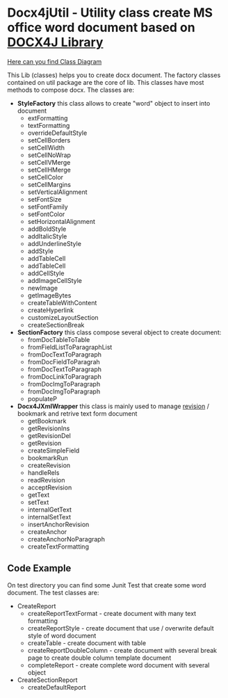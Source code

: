 # Docx4jUtil - Utility class create MS office word document based on [DOCX4J Library](https://www.docx4java.org/trac/docx4j)
[Here can you find Class Diagram](ClassDiagram.png)

This Lib (classes) helps you to create docx document. 
The factory classes contained on util package are the core of lib. This classes have most methods to compose docx. 
The classes are:

-  **StyleFactory** this class allows to create "word" object to insert into document 
   - extFormatting
   - textFormatting
   - overrideDefaultStyle
   - setCellBorders
   - setCellWidth
   - setCellNoWrap
   - setCellVMerge
   - setCellHMerge
   - setCellColor
   - setCellMargins
   - setVerticalAlignment
   - setFontSize
   - setFontFamily
   - setFontColor
   - setHorizontalAlignment
   - addBoldStyle
   - addItalicStyle
   - addUnderlineStyle
   - addStyle
   - addTableCell
   - addTableCell
   - addCellStyle
   - addImageCellStyle
   - newImage
   - getImageBytes
   - createTableWithContent
   - createHyperlink
   - customizeLayoutSection
   - createSectionBreak
- **SectionFactory** this class compose several object to create document:
	- fromDocTableToTable
	- fromFieldListToParagraphList
	- fromDocTextToParagraph
	- fromDocFieldToParagrah
	- fromDocTextToParagraph
	- fromDocLinkToParagraph
	- fromDocImgToParagraph
	- fromDocImgToParagraph
	- populateP
- **Docx4JXmlWrapper** this class is mainly used to manage [revision](http://radic.altervista.org/docx4j-java-read-review-from-docx/) / bookmark and retrive text form document
	- getBookmark
	- getRevisionIns
	- getRevisionDel
	- getRevision
	- createSimpleField
	- bookmarkRun
	- createRevision
	- handleRels
	- readRevision
	- acceptRevision
	- getText
	- setText
	- internalGetText
	- internalSetText
	- insertAnchorRevision
	- createAnchor
	- createAnchorNoParagraph
	- createTextFormatting

## Code Example
On test directory you can find some Junit Test that create some word document. The test classes are:
- CreateReport
  - createReportTextFormat - create document with many text formatting
  - createReportStyle - create document that use / overwrite default style of word document
  - createTable - create document with table
  - createReportDoubleColumn - create document with several break page to create double column template document
  - completeReport - create complete word document with several object 
- CreateSectionReport
  - createDefaultReport
	
	
	
